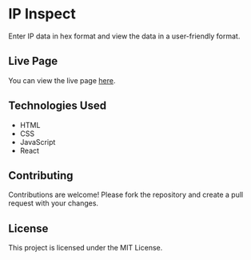 # IP Inspect

Enter IP data in hex format and view the data in a user-friendly format.

## Live Page

You can view the live page [here](https://klxcoder.github.io/ip-inspect/).


## Technologies Used

- HTML
- CSS
- JavaScript
- React

## Contributing

Contributions are welcome! Please fork the repository and create a pull request with your changes.

## License

This project is licensed under the MIT License.